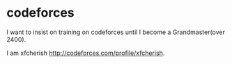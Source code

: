 # codeforces

I want to insist on training on codeforces until I become a Grandmaster(over 2400). 

I am xfcherish http://codeforces.com/profile/xfcherish.  

